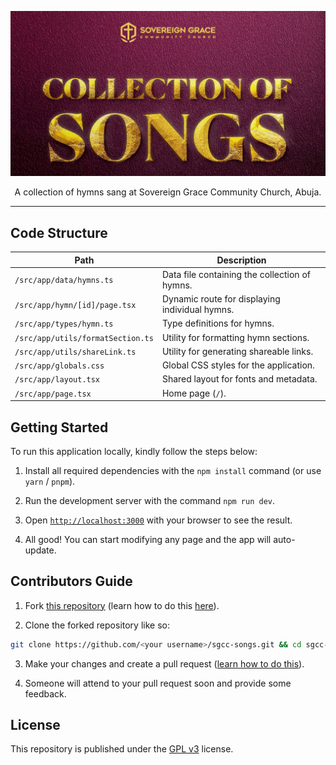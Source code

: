 <div align="center">

[![](./public/cover.png)](https://songs.sgcc.ng)

A collection of hymns sang at Sovereign Grace Community Church, Abuja.

</div>

---

## Code Structure

| **Path**    | **Description**       |
| ----------- | --------------------- |
| `/src/app/data/hymns.ts`           | Data file containing the collection of hymns.     |
| `/src/app/hymn/[id]/page.tsx`      | Dynamic route for displaying individual hymns.  |
| `/src/app/types/hymn.ts`           | Type definitions for hymns.                     |
| `/src/app/utils/formatSection.ts`  | Utility for formatting hymn sections.           |
| `/src/app/utils/shareLink.ts`      | Utility for generating shareable links.         |
| `/src/app/globals.css`             | Global CSS styles for the application.          |
| `/src/app/layout.tsx`              | Shared layout for fonts and metadata.           |
| `/src/app/page.tsx`                | Home page (`/`).                                |

## Getting Started

To run this application locally, kindly follow the steps below:

1. Install all required dependencies with the `npm install` command (or use `yarn` / `pnpm`).

3. Run the development server with the command `npm run dev`.

4. Open [`http://localhost:3000`](http://localhost:3000) with your browser to see the result.

5. All good! You can start modifying any page and the app will auto-update.


## Contributors Guide

1. Fork [this repository](https://github.com/SGCCAbuja/sgcc-songs) (learn how to do this [here](https://help.github.com/articles/fork-a-repo)).

2. Clone the forked repository like so:

```bash
git clone https://github.com/<your username>/sgcc-songs.git && cd sgcc-songs
```

3. Make your changes and create a pull request ([learn how to do this](https://docs.github.com/en/github/collaborating-with-issues-and-pull-requests/creating-a-pull-request)).

4. Someone will attend to your pull request soon and provide some feedback.

## License

This repository is published under the [GPL v3](LICENSE) license.
